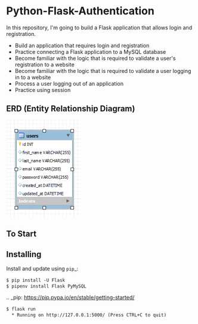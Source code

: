 # Python-Flask-Authentication

In this repository, I'm going to build a Flask application that allows login and registration.

- Build an application that requires login and registration
- Practice connecting a Flask application to a MySQL database
- Become familiar with the logic that is required to validate a user's registration to a website
- Become familiar with the logic that is required to validate a user logging in to a website
- Process a user logging out of an application
- Practice using session

## ERD (Entity Relationship Diagram)

<img src="login_res ERD.png">

## To Start

## Installing

Install and update using `pip`\_:

    $ pip install -U Flask
    $ pipenv install Flask PyMySQL

.. \_pip: https://pip.pypa.io/en/stable/getting-started/

    $ flask run
      * Running on http://127.0.0.1:5000/ (Press CTRL+C to quit)
